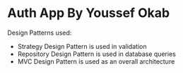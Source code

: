 # Auth App By Youssef Okab

Design Patterns used:
- Strategy Design Pattern is used in validation
- Repository Design Pattern is used in database queries
- MVC Design Pattern is used as an overall architecture